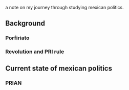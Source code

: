 a note on my journey through studying mexican politics.


## Background

### Porfiriato

### Revolution and PRI rule

## Current state of mexican politics

### PRIAN
